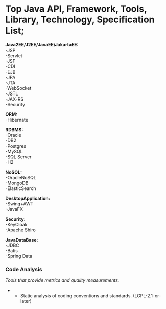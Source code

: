 # Top Java API, Framework, Tools, Library, Technology, Specification List;



<b>Java2EE/J2EE/JavaEE/JakartaEE:</b> <br/>
-JSP <br/>
-Servlet <br/>
-JSF <br/>
-CDI <br/>
-EJB <br/>
-JPA <br/>
-JTA <br/>
-WebSocket <br/>
-JSTL <br/>
-JAX-RS <br/>
-Security <br/>

<b>ORM:</b> <br/>
-Hibernate <br/>

<b>RDBMS:</b> <br/>
-Oracle <br/>
-DB2 <br/>
-Postgres <br/>
-MySQL <br/>
-SQL Server <br/>
-H2 <br/>

<b>NoSQL:</b> <br/>
-OracleNoSQL <br/>
-MongoDB <br/>
-ElasticSearch <br/>

<b>DesktopApplication:</b> <br/>
-Swing+AWT <br/>
-JavaFX <br/>

<b>Security:</b> <br/>
-KeyCloak <br/>
-Apache Shiro <br/>

<b>JavaDataBase:</b> <br/>
-JDBC <br/>
-Batis <br/>
-Spring Data <br/>

### Code Analysis

_Tools that provide metrics and quality measurements._

- - Static analysis of coding conventions and standards. (LGPL-2.1-or-later)

